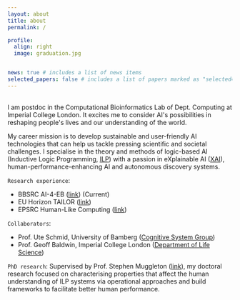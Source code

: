 ```yaml
---
layout: about
title: about
permalink: /

profile:
  align: right
  image: graduation.jpg


news: true # includes a list of news items
selected_papers: false # includes a list of papers marked as "selected={true}"
---
```

<br/>
I am postdoc in the Computational Bioinformatics Lab of Dept. Computing at Imperial College London.
It excites me to consider AI's possibilities in reshaping people's lives and our understanding of the world.

My career mission is to develop sustainable and user-friendly AI technologies that can help us tackle pressing scientific and societal challenges.
I specialise in the theory and methods of logic-based AI (Inductive Logic Programming, <ins>[ILP](https://en.wikipedia.org/wiki/Inductive_logic_programming)</ins>) with a passion in eXplainable AI (<ins>[XAI](https://en.wikipedia.org/wiki/Explainable_artificial_intelligence)</ins>), human-performance-enhancing AI and autonomous discovery systems.

`Research experience`: 
- BBSRC AI-4-EB (<ins>[link](https://www.imperial.ac.uk/news/236657/new-uk-wide-ai-engineering-biology-consortium/)</ins>) (Current)
- EU Horizon TAILOR (<ins>[link](https://tailor-network.eu/)</ins>)
- EPSRC Human-Like Computing (<ins>[link](http://hlc.doc.ic.ac.uk/)</ins>)

`Collaborators`: 
- Prof. Ute Schmid, University of Bamberg (<ins>[Cognitive System Group](https://www.uni-bamberg.de/en/cogsys/schmid/)</ins>)
- Prof. Geoff Baldwin, Imperial College London (<ins>[Department of Life Science](https://www.imperial.ac.uk/people/g.baldwin)</ins>)

`PhD research`: 
Supervised by Prof. Stephen Muggleton (<ins>[link](https://scholar.google.com/citations?user=WxJXT2MAAAAJ&hl=en)</ins>), my doctoral research focused on characterising properties that affect the human understanding of ILP systems via operational approaches and build frameworks to facilitate better human performance. 


